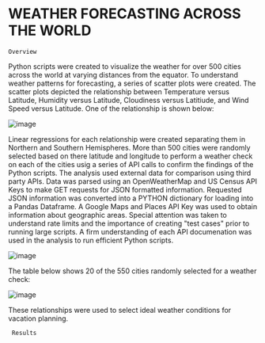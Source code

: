# WEATHER FORECASTING ACROSS THE WORLD
    Overview
    
Python scripts were created to visualize the weather for over 500 cities across the world at varying distances from the equator. To understand weather patterns for forecasting, a series of scatter plots were created. The scatter plots depicted the relationship between Temperature versus Latitude, Humidity versus Latitude, Cloudiness versus Latitiude, and Wind Speed versus Latitude. One of the relationship is shown below:

![image](https://user-images.githubusercontent.com/67766966/120945443-9f355f00-c6fe-11eb-82bd-2505acb03425.png)


Linear regressions for each relationship were created separating them in Northern and Southern Hemispheres. More than 500 cities were randomly selected based on there latitude and longitude to perform a weather check on each of the cities usig a series of API calls to confirm the findings of the Python scripts. The analysis used external data for comparison using third party APIs. Data was parsed using an OpenWeatherMap and US Census API Keys to make GET requests for JSON formatted information. Requested JSON information was converted into a PYTHON dictionary for loading into a Pandas Dataframe. A Google Maps and Places API Key was used to obtain information about geographic areas. Special attention was taken to understand rate limits and the importance of creating "test cases" prior to running large scripts. A firm understanding of each API documenation was used in the analysis to run efficient Python scripts.

![image](https://user-images.githubusercontent.com/67766966/120945570-28e52c80-c6ff-11eb-93f7-3187a862fa12.png)

The table below shows 20 of the 550 cities randomly selected for a weather check:

![image](https://user-images.githubusercontent.com/67766966/120945680-96915880-c6ff-11eb-83aa-41e089c469ab.png)


These relationships were used to select ideal weather conditions for vacation planning. 


     Results



